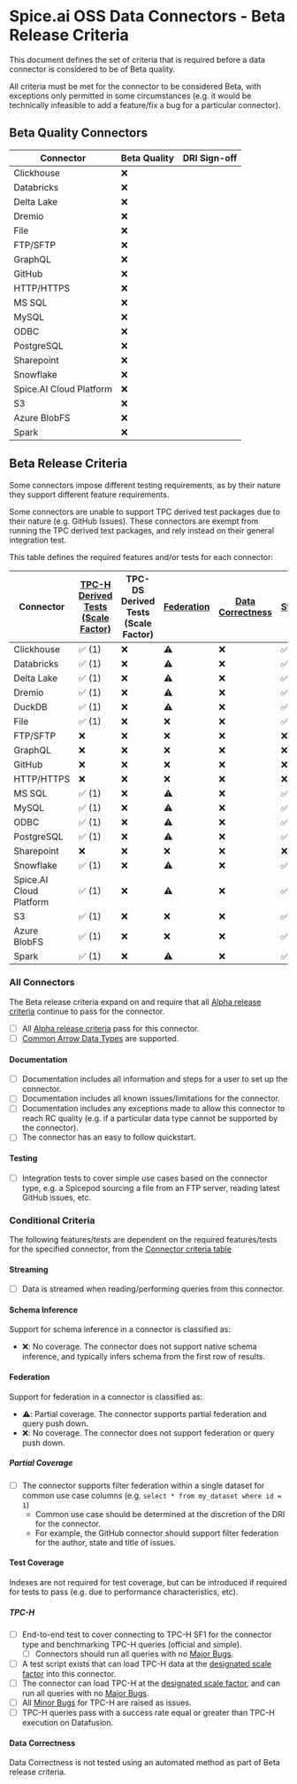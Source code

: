 # Spice.ai OSS Data Connectors - Beta Release Criteria

This document defines the set of criteria that is required before a data connector is considered to be of Beta quality.

All criteria must be met for the connector to be considered Beta, with exceptions only permitted in some circumstances (e.g. it would be technically infeasible to add a feature/fix a bug for a particular connector).

## Beta Quality Connectors

| Connector | Beta Quality | DRI Sign-off |
| - | - | - |
| Clickhouse              | ❌ |  |
| Databricks              | ❌ |  |
| Delta Lake              | ❌ |  |
| Dremio                  | ❌ |  |
| File                    | ❌ |  |
| FTP/SFTP                | ❌ |  |
| GraphQL                 | ❌ |  |
| GitHub                  | ❌ |  |
| HTTP/HTTPS              | ❌ |  |
| MS SQL                  | ❌ |  |
| MySQL                   | ❌ |  |
| ODBC                    | ❌ |  |
| PostgreSQL              | ❌ |  |
| Sharepoint              | ❌ |  |
| Snowflake               | ❌ |  |
| Spice.AI Cloud Platform | ❌ |  |
| S3                      | ❌ |  |
| Azure BlobFS            | ❌ |  |
| Spark                   | ❌ |  |

## Beta Release Criteria

Some connectors impose different testing requirements, as by their nature they support different feature requirements.

Some connectors are unable to support TPC derived test packages due to their nature (e.g. GitHub Issues).
These connectors are exempt from running the TPC derived test packages, and rely instead on their general integration test.

This table defines the required features and/or tests for each connector:

| Connector | [TPC-H Derived Tests (Scale Factor)](#tpc-h) | TPC-DS Derived Tests (Scale Factor) | [Federation](#federation) | [Data Correctness](#data-correctness) | [Streaming](#streaming) | [Native Schema Inference](#schema-inference) |
| - | - | - | - | - | - | - |
| Clickhouse              | ✅ (1) | ❌ | ⚠️ | ❌ | ✅ | ❌ |
| Databricks              | ✅ (1) | ❌ | ⚠️ | ❌ | ✅ | ❌ |
| Delta Lake              | ✅ (1) | ❌ | ⚠️ | ❌ | ✅ | ❌ |
| Dremio                  | ✅ (1) | ❌ | ⚠️ | ❌ | ✅ | ❌ |
| DuckDB                  | ✅ (1) | ❌ | ⚠️ | ❌ | ✅ | ❌ |
| File                    | ✅ (1) | ❌ | ❌ | ❌ | ✅ | ❌ |
| FTP/SFTP                | ❌ | ❌ | ❌ | ❌ | ❌ | ❌ |
| GraphQL                 | ❌ | ❌ | ❌ | ❌ | ❌ | ❌ |
| GitHub                  | ❌ | ❌ | ❌ | ❌ | ❌ | ❌ |
| HTTP/HTTPS              | ❌ | ❌ | ❌ | ❌ | ❌ | ❌ |
| MS SQL                  | ✅ (1) | ❌ | ⚠️ | ❌ | ✅ | ❌ |
| MySQL                   | ✅ (1) | ❌ | ⚠️ | ❌ | ✅ | ❌ |
| ODBC                    | ✅ (1) | ❌ | ⚠️ | ❌ | ✅ | ❌ |
| PostgreSQL              | ✅ (1) | ❌ | ⚠️ | ❌ | ✅ | ❌ |
| Sharepoint              | ❌ | ❌ | ❌ | ❌ | ❌ | ❌ |
| Snowflake               | ✅ (1) | ❌ | ⚠️ | ❌ | ✅ | ❌ |
| Spice.AI Cloud Platform | ✅ (1) | ❌ | ⚠️ | ❌ | ✅ | ❌ |
| S3                      | ✅ (1) | ❌ | ❌ | ❌ | ✅ | ❌ |
| Azure BlobFS            | ✅ (1) | ❌ | ❌ | ❌ | ✅ | ❌ |
| Spark                   | ✅ (1) | ❌ | ⚠️ | ❌ | ✅ | ❌ |

### All Connectors

The Beta release criteria expand on and require that all [Alpha release criteria](./alpha.md) continue to pass for the connector.

- [ ] All [Alpha release criteria](./alpha.md) pass for this connector.
- [ ] [Common Arrow Data Types](../definitions.md) are supported.

#### Documentation

- [ ] Documentation includes all information and steps for a user to set up the connector.
- [ ] Documentation includes all known issues/limitations for the connector.
- [ ] Documentation includes any exceptions made to allow this connector to reach RC quality (e.g. if a particular data type cannot be supported by the connector).
- [ ] The connector has an easy to follow quickstart.

#### Testing

- [ ] Integration tests to cover simple use cases based on the connector type, e.g. a Spicepod sourcing a file from an FTP server, reading latest GitHub issues, etc.

### Conditional Criteria

The following features/tests are dependent on the required features/tests for the specified connector, from the [Connector criteria table](#beta-release-criteria)

#### Streaming

- [ ] Data is streamed when reading/performing queries from this connector.

#### Schema Inference

Support for schema inference in a connector is classified as:

- ❌: No coverage. The connector does not support native schema inference, and typically infers schema from the first row of results.

#### Federation

Support for federation in a connector is classified as:

- ⚠️: Partial coverage. The connector supports partial federation and query push down.
- ❌: No coverage. The connector does not support federation or query push down.

##### Partial Coverage

- [ ] The connector supports filter federation within a single dataset for common use case columns (e.g. `select * from my_dataset where id = 1`)
  - Common use case should be determined at the discretion of the DRI for the connector.
  - For example, the GitHub connector should support filter federation for the author, state and title of issues.

#### Test Coverage

Indexes are not required for test coverage, but can be introduced if required for tests to pass (e.g. due to performance characteristics, etc).

##### TPC-H

- [ ] End-to-end test to cover connecting to TPC-H SF1 for the connector type and benchmarking TPC-H queries (official and simple).
  - [ ] Connectors should run all queries with no [Major Bugs](../definitions.md).
- [ ] A test script exists that can load TPC-H data at the [designated scale factor](#beta-release-criteria) into this connector.
- [ ] The connector can load TPC-H at the [designated scale factor](#beta-release-criteria), and can run all queries with no [Major Bugs](../definitions.md).
- [ ] All [Minor Bugs](../definitions.md) for TPC-H are raised as issues.
- [ ] TPC-H queries pass with a success rate equal or greater than TPC-H execution on Datafusion.

#### Data Correctness

Data Correctness is not tested using an automated method as part of Beta release criteria.
